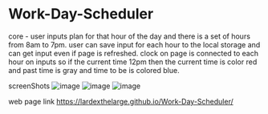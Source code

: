 # Work-Day-Scheduler

core - user inputs plan for that hour of the day and 
there is a set of hours from 8am to 7pm. user can save
input for each hour to the local storage and can get 
input even if page is refreshed. clock on page is connected
to each hour on inputs so if the current time 12pm then 
the current time is color red and past time is gray and 
time to be is colored blue.

screenShots
![image](https://user-images.githubusercontent.com/100447639/184554917-e5087a1b-a495-425c-b56d-5a28b2e1897c.png)
![image](https://user-images.githubusercontent.com/100447639/184554888-3e234939-d924-44e9-b931-0484aee34d51.png)
![image](https://user-images.githubusercontent.com/100447639/184554892-93633051-1f0a-4302-8749-e2fd5d253fcd.png)


web page link
https://lardexthelarge.github.io/Work-Day-Scheduler/
